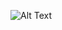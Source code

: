 
![Alt Text](https://github.com/MagnoMonteCerqueira/Zabbix/blob/master/Zabbix_3.2/src/img/zabbix.jpg)

